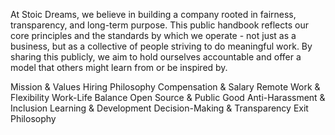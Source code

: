 <webui-data data-page-title="Employee Handbook" data-page-subtitle=""></webui-data>

<webui-page-segment>

At Stoic Dreams, we believe in building a company rooted in fairness, transparency, and long-term purpose. This public handbook reflects our core principles and the standards by which we operate - not just as a business, but as a collective of people striving to do meaningful work. By sharing this publicly, we aim to hold ourselves accountable and offer a model that others might learn from or be inspired by.

</webui-page-segment>

<webui-tabs pad="var(--padding)" vertical transition-timing="200" data-subscribe="session-handbook-tab-index:setTab">
    <webui-button align="left" slot="tabs">Mission & Values</webui-button>
    <webui-content preload slot="content" src="/d/en-US/content/employee/handbook/mission-and-values.md"></webui-content>
    <webui-button align="left" slot="tabs">Hiring Philosophy</webui-button>
    <webui-content preload slot="content" src="/d/en-US/content/employee/handbook/hiring-philosophy.md"></webui-content>
    <webui-button align="left" slot="tabs">Compensation & Salary</webui-button>
    <webui-content preload slot="content" src="/d/en-US/content/employee/handbook/compensation.md"></webui-content>
    <webui-button align="left" slot="tabs">Remote Work & Flexibility</webui-button>
    <webui-content preload slot="content" src="/d/en-US/content/employee/handbook/remote-first.md"></webui-content>
    <webui-button align="left" slot="tabs">Work-Life Balance</webui-button>
    <webui-content preload slot="content" src="/d/en-US/content/employee/handbook/work-life-balance.md"></webui-content>
    <webui-button align="left" slot="tabs">Open Source & Public Good</webui-button>
    <webui-content preload slot="content" src="/d/en-US/content/employee/handbook/public-good.md"></webui-content>
    <webui-button align="left" slot="tabs">Anti-Harassment & Inclusion</webui-button>
    <webui-content preload slot="content" src="/d/en-US/content/employee/handbook/anti-harassment.md"></webui-content>
    <webui-button align="left" slot="tabs">Learning & Development</webui-button>
    <webui-content preload slot="content" src="/d/en-US/content/employee/handbook/learning.md"></webui-content>
    <webui-button align="left" slot="tabs">Decision-Making & Transparency</webui-button>
    <webui-content preload slot="content" src="/d/en-US/content/employee/handbook/transparency.md"></webui-content>
    <webui-button align="left" slot="tabs">Exit Philosophy</webui-button>
    <webui-content preload slot="content" src="/d/en-US/content/employee/handbook/exit.md"></webui-content>
</webui-tabs>
